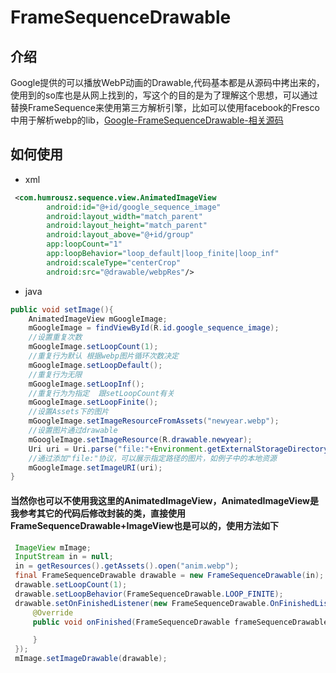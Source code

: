 # FrameSequenceDrawable
## 介绍
Google提供的可以播放WebP动画的Drawable,代码基本都是从源码中拷出来的，使用到的so库也是从网上找到的，写这个的目的是为了理解这个思想，可以通过替换FrameSequence来使用第三方解析引擎，比如可以使用facebook的Fresco中用于解析webp的lib，[Google-FrameSequenceDrawable-相关源码](https://android.googlesource.com/platform/frameworks/ex/+/refs/heads/master/framesequence)
## 如何使用
- xml
``` xml
 <com.humrousz.sequence.view.AnimatedImageView
        android:id="@+id/google_sequence_image"
        android:layout_width="match_parent"
        android:layout_height="match_parent"
        android:layout_above="@+id/group"
        app:loopCount="1"
        app:loopBehavior="loop_default|loop_finite|loop_inf"
        android:scaleType="centerCrop"
        android:src="@drawable/webpRes"/>
```
- java
``` java
public void setImage(){
    AnimatedImageView mGoogleImage;
    mGoogleImage = findViewById(R.id.google_sequence_image);
    //设置重复次数
    mGoogleImage.setLoopCount(1);
    //重复行为默认 根据webp图片循环次数决定
    mGoogleImage.setLoopDefault();
    //重复行为无限
    mGoogleImage.setLoopInf();
    //重复行为为指定  跟setLoopCount有关
    mGoogleImage.setLoopFinite();
    //设置Assets下的图片
    mGoogleImage.setImageResourceFromAssets("newyear.webp");
    //设置图片通过drawable
    mGoogleImage.setImageResource(R.drawable.newyear);
    Uri uri = Uri.parse("file:"+Environment.getExternalStorageDirectory().toString()+"/animation");
    //通过添加"file:"协议，可以展示指定路径的图片，如例子中的本地资源
    mGoogleImage.setImageURI(uri);
}
```
#### 当然你也可以不使用我这里的AnimatedImageView，AnimatedImageView是我参考其它的代码后修改封装的类，直接使用FrameSequenceDrawable+ImageView也是可以的，使用方法如下
``` java
 ImageView mImage;
 InputStream in = null;
 in = getResources().getAssets().open("anim.webp");
 final FrameSequenceDrawable drawable = new FrameSequenceDrawable(in);
 drawable.setLoopCount(1);
 drawable.setLoopBehavior(FrameSequenceDrawable.LOOP_FINITE);
 drawable.setOnFinishedListener(new FrameSequenceDrawable.OnFinishedListener() {
     @Override
     public void onFinished(FrameSequenceDrawable frameSequenceDrawable) {

     }
 });
 mImage.setImageDrawable(drawable);
```
